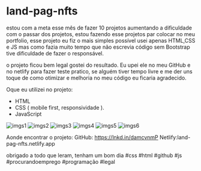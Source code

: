 # land-pag-nfts
  estou com a meta esse mês de fazer 10 projetos aumentando a dificuldade com o passar dos projetos, estou fazendo
esse projetos par colocar no meu portfolio, esse projeto eu fiz o mais simples possível usei apenas HTML,CSS e 
JS mas como fazia muito tempo que não escrevia código sem Bootstrap tive dificuldade de fazer o responsável.

  o projeto ficou bem legal gostei do resultado. Eu upei ele no meu GitHub e no netlify para fazer teste pratico,
se alguém tiver tempo livre e me der uns toque de como otimizar e melhoria no meu código eu ficaria agradecido.

Oque eu utilizei no projeto:
- HTML
- CSS ( mobile first, responsividade ).
- JavaScript




![imgs1](https://github.com/alexLDSpedroDEV/land-pag-nfts/assets/115034319/ef59d2e8-ef34-463b-948a-897275069b4b)
![imgs2](https://github.com/alexLDSpedroDEV/land-pag-nfts/assets/115034319/0873f269-0145-430f-9103-927ebc09547d)
![imgs3](https://github.com/alexLDSpedroDEV/land-pag-nfts/assets/115034319/50eb0446-e91a-4943-ad69-ff3468c1d04e)
![imgs4](https://github.com/alexLDSpedroDEV/land-pag-nfts/assets/115034319/5399a020-26ec-4fa8-8f58-4e6cb97e6306)
![imgs5](https://github.com/alexLDSpedroDEV/land-pag-nfts/assets/115034319/056ee4b3-c70b-4dc3-a847-3335a509ac25)
![imgs6](https://github.com/alexLDSpedroDEV/land-pag-nfts/assets/115034319/234d9bc1-ce5a-4197-b541-44865da5b851)

Aonde encontrar o projeto:
  GitHub: https://lnkd.in/damcvnmP
  Netlify:land-pag-nfts.netlify.app 


obrigado a todo que leram, tenham um bom dia
#css #html #github #js #procurandoemprego #programação #legal
